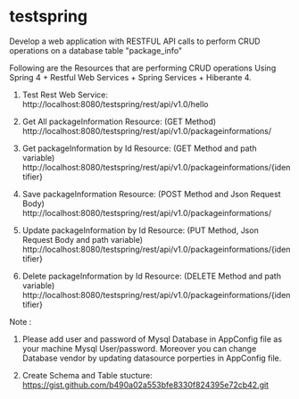 # testspring
Develop a web application with RESTFUL API calls to perform CRUD operations on a database table "package_info"


Following are the Resources that are performing CRUD operations Using Spring 4 + Restful Web Services + Spring Services + Hiberante 4.

1. Test Rest Web Service: 
http://localhost:8080/testspring/rest/api/v1.0/hello

2. Get All packageInformation Resource: (GET Method)
http://localhost:8080/testspring/rest/api/v1.0/packageinformations/ 

3. Get packageInformation by Id Resource: (GET Method and path variable)
http://localhost:8080/testspring/rest/api/v1.0/packageinformations/{identifier}

4. Save packageInformation Resource:  (POST Method and Json Request Body)
http://localhost:8080/testspring/rest/api/v1.0/packageinformations/ 

5. Update packageInformation by Id Resource: (PUT Method, Json Request Body and path variable)
http://localhost:8080/testspring/rest/api/v1.0/packageinformations/{identifier}

6. Delete packageInformation by Id Resource: (DELETE Method and path variable)
http://localhost:8080/testspring/rest/api/v1.0/packageinformations/{identifier}

Note : 

  1. Please add user and password of Mysql Database in AppConfig file as your machine Mysql User/password. Moreover you can change Database vendor
  by updating datasource porperties in AppConfig file.
  
  2. Create Schema and Table stucture: https://gist.github.com/b490a02a553bfe8330f824395e72cb42.git
